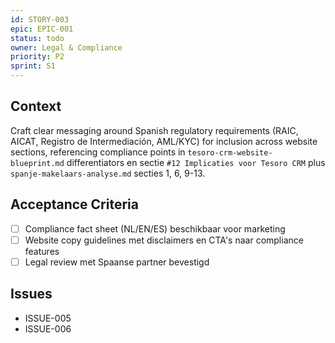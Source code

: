 ```yaml
---
id: STORY-003
epic: EPIC-001
status: todo
owner: Legal & Compliance
priority: P2
sprint: S1
---
```


## Context
Craft clear messaging around Spanish regulatory requirements (RAIC, AICAT, Registro de Intermediación, AML/KYC) for inclusion across website sections, referencing compliance points in `tesoro-crm-website-blueprint.md` differentiators en sectie `#12 Implicaties voor Tesoro CRM` plus `spanje-makelaars-analyse.md` secties 1, 6, 9-13.

## Acceptance Criteria
- [ ] Compliance fact sheet (NL/EN/ES) beschikbaar voor marketing
- [ ] Website copy guidelines met disclaimers en CTA's naar compliance features
- [ ] Legal review met Spaanse partner bevestigd

## Issues
- ISSUE-005
- ISSUE-006
